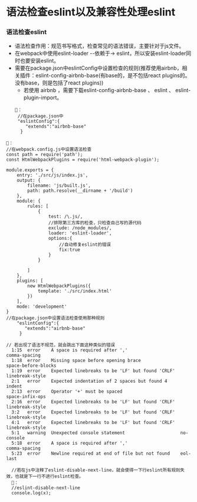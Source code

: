 # 语法检查eslint以及兼容性处理eslint
### 语法检查eslint
- 语法检查作用：规范书写格式，检查常见的语法错误，主要针对于js文件。
- 在webpack中使用eslint-loader --依赖于-> eslint，所以安装eslint-loader同时也要安装eslint。
- 需要在package.json中eslintConfig中设置检查的规则(推荐使用airbnb，相关插件：eslint-config-airbnb-base(有base的，是不包括react plugins的。没有base，则是包括了react plugins))
   - 若使用 airbnb ，需要下载eslint-config-airbnb-base 、 eslint 、 eslint-plugin-import。
   ```
   🌰：
    //在package.json中
    "eslintConfig":{
       "extends":"airbnb-base"
     }
   ```
```
🌰：
//在webpack.config.js中设置语法检查
const path = require('path');
const HtmlWebpackPlugins = require('html-webpack-plugin');

module.exports = {
    entry: './src/js/index.js',
    output: {
        filename: 'js/built.js',
        path: path.resolve(__dirname + '/build')
    },
    module: {
        rules: [
            {
                test: /\.js/,
                //排除第三方库的检查，只检查自己写的源代码
                exclude: /node_modules/,
                loader: 'eslint-loader',
                options:{
                    //自动修复eslint的错误
                    fix:true
                }
            }

        ]
    },
    plugins: [
        new HtmlWebpackPlugins({
            template: './src/index.html'
        })
    ],
    mode: 'development'
}
//在package.json中设置语法检查使用那种规则
    "eslintConfig":{
       "extends":"airbnb-base"
     }
     
// 若出现了语法不规范，就会跳出下面这种类似的错误
  1:15  error    A space is required after ','                    comma-spacing
  1:18  error    Missing space before opening brace               space-before-blocks
  1:19  error    Expected linebreaks to be 'LF' but found 'CRLF'  linebreak-style
  2:1   error    Expected indentation of 2 spaces but found 4     indent
  2:13  error    Operator '+' must be spaced                      space-infix-ops
  2:16  error    Expected linebreaks to be 'LF' but found 'CRLF'  linebreak-style
  3:2   error    Expected linebreaks to be 'LF' but found 'CRLF'  linebreak-style
  4:1   error    Expected linebreaks to be 'LF' but found 'CRLF'  linebreak-style
  5:1   warning  Unexpected console statement                     no-console
  5:18  error    A space is required after ','                    comma-spacing
  5:23  error    Newline required at end of file but not found    eol-last
  
  //若在js中注释了eslint-disable-next-line，就会使得一下行eslint所有规则失效，也就是下一行不进行eslint检查。
  🌰：
  //eslint-disable-next-line
  console.log(x);
```











